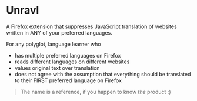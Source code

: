 # Unravl

A Firefox extension that suppresses JavaScript translation of websites written in ANY of your preferred languages.

For any polyglot, language learner who
- has multiple preferred languages on Firefox 
- reads different languages on different websites
- values original text over translation
- does not agree with the assumption that everything should be translated to their FIRST preferred language on Firefox

> The name is a reference, if you happen to know _the_ product :)

